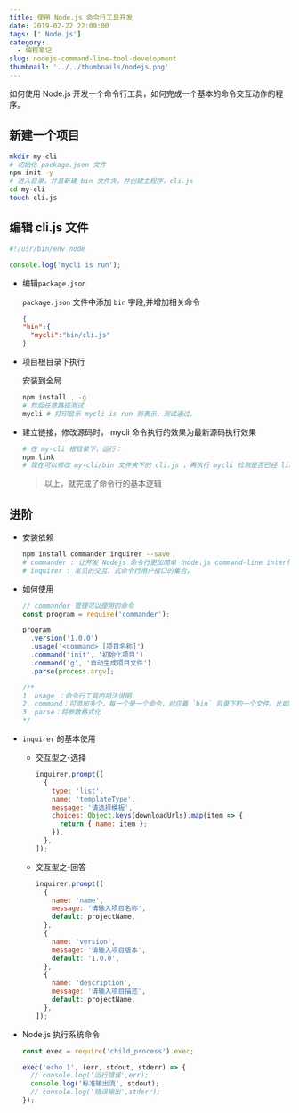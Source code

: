 ```yaml
---
title: 使用 Node.js 命令行工具开发
date: 2019-02-22 22:00:00
tags: [' Node.js']
category:
  - 编程笔记
slug: nodejs-command-line-tool-development
thumbnail: '../../thumbnails/nodejs.png'
---
```


如何使用 Node.js 开发一个命令行工具，如何完成一个基本的命令交互动作的程序。

## 新建一个项目

```bash
mkdir my-cli
# 初始化 package.json 文件
npm init -y
# 进入目录，并且新建 bin 文件夹，并创建主程序，cli.js
cd my-cli
touch cli.js
```

## 编辑 cli.js 文件

```js
#!/usr/bin/env node

console.log('mycli is run');
```

- 编辑`package.json`

  `package.json` 文件中添加 `bin` 字段,并增加相关命令

  ```json
  {
  "bin":{
    "mycli":"bin/cli.js"
  }
  ```

- 项目根目录下执行

  安装到全局

  ```bash
  npm install . -g
  # 然后任意路径测试
  mycli # 打印显示 mycli is run 则表示，测试通过。
  ```

- 建立链接，修改源码时， mycli 命令执行的效果为最新源码执行效果

  ```bash
  # 在 my-cli 根目录下，运行：
  npm link
  # 现在可以修改 my-cli/bin 文件夹下的 cli.js ，再执行 mycli 检测是否已经 link 成功了
  ```

  > 以上，就完成了命令行的基本逻辑

## 进阶

- 安装依赖

  ```bash
  npm install commander inquirer --save
  # commander : 让开发 Nodejs 命令行更加简单（node.js command-line interfaces made easy）
  # inquirer : 常见的交互、式命令行用户接口的集合。
  ```

- 如何使用

  ```js
  // commander 管理可以使用的命令
  const program = require('commander');

  program
    .version('1.0.0')
    .usage('<command> [项目名称]')
    .command('init', '初始化项目')
    .command('g', '自动生成项目文件')
    .parse(process.argv);

  /**
  1. usage ：命令行工具的用法说明
  2. command：可添加多个，每一个是一个命令，对应着 `bin` 目录下的一个文件。比如以上的对应 bin 目录下的 wflow-init.js 和 wflow-g.js；
  3. parse：将参数格式化
  */
  ```

- `inquirer` 的基本使用

  - 交互型之-选择

    ```js
    inquirer.prompt([
      {
        type: 'list',
        name: 'templateType',
        message: '请选择模板',
        choices: Object.keys(downloadUrls).map(item => {
          return { name: item };
        }),
      },
    ]);
    ```

  - 交互型之-回答

    ```js
    inquirer.prompt([
      {
        name: 'name',
        message: '请输入项目名称',
        default: projectName,
      },
      {
        name: 'version',
        message: '请输入项目版本',
        default: '1.0.0',
      },
      {
        name: 'description',
        message: '请输入项目描述',
        default: projectName,
      },
    ]);
    ```

- Node.js 执行系统命令

  ```js
  const exec = require('child_process').exec;

  exec('echo 1', (err, stdout, stderr) => {
    // console.log('运行错误',err);
    console.log('标准输出流', stdout);
    // console.log('错误输出',stderr);
  });
  ```
